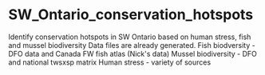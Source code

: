 # SW_Ontario_conservation_hotspots
Identify conservation hotspots in SW Ontario based on human stress, fish and mussel biodiversity
Data files are already generated.
Fish biodversity - DFO data and Canada FW fish atlas (Nick's data)
Mussel biodiversity - DFO and national twsxsp matrix
Human stress - variety of sources
